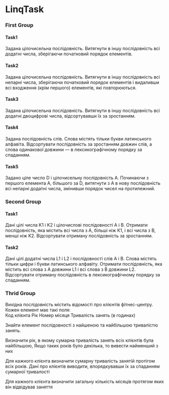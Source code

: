 # LinqTask

### First Group

#### Task1
Задана цілочисельна послідовність. Витягнути в іншу послідовність всі додатні числа, зберігаючи початковий порядок елементів.

#### Task2
Задана цілочисельна послідовність. Витягнути в іншу послідовність всі непарні числа, зберігаючи початковий порядок елементів 
і видаливши всі входження (крім першого) елементів, які повторюються. 

#### Task3
Задана цілочисельна послідовність. Витягнути в іншу послідовність всі додатні двоцифрові числа, відсортувавши їх за зростанням. 
 
#### Task4
Задана послідовність слів. Слова містять тільки букви латинського алфавіта. Відсортувати послідовність за зростанням довжин слів, 
а слова одинакової довжини — в лексикографічному порядку за спаданням.  

#### Task5
Задано ціле число D і цілочисельну послідовність A. Починаючи з першого елемента A, більшого за D, витягнути з A в нову послідовність
всі непарні додатні числа, змінивши порядок чисел на протилежний.


### Second Group

#### Task1
Дані цілі числа K1 і K2 і цілочислові послідовності A і B. Отримати послідовність, яка містить всі числа з A, більші ніж K1, і 
всі числа з B, менші ніж K2. Відсортувати отриману послідовність за зростанням.  

#### Task2
Дані цілі додатні числа L1 і L2 і послідовності слів A і B. Слова містять тільки цифри і букви латинського алфавіту. Отримати 
послідовність, яка містить всі слова з A довжини L1 і всі слова з B довжини L2. Відсортувати отриману послідовність в лексикографічному 
порядку за спаданням.


### Thrid Group

Вихідна послідовність містить відомості про клієнтів фітнес-центру. Кожен елемент має такі поля:  
Код клієнта Рік Номер місяця Тривалість занять (в годинах) 

Знайти елемент послідовності з найшеною  та найбільшою тривалістю занять. 

Визначити рік, в якому сумарна тривалість занять всіх клієнтів була найбільшою, Якщо таких років було декілька, то вивести 
найменший з них

Для кажного клієнта визначити сумарну тривалість занятій протігом всіх років. Дані про клієнтів виводити, впорядкувавши їх за 
спаданням сумарної тривалості 

Для кажного клієнта  визначити загальну кількість  місяців протягом яких він відвідував заняття


